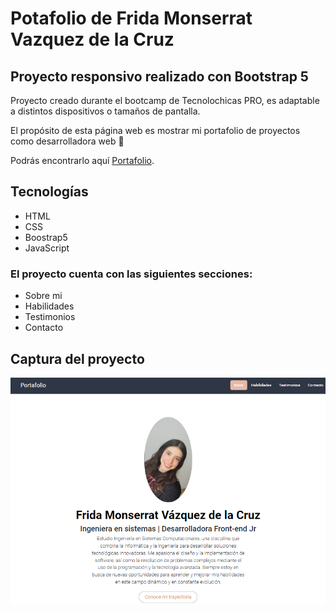 # Potafolio de Frida Monserrat Vazquez de la Cruz
## Proyecto responsivo realizado con Bootstrap 5

Proyecto creado durante el bootcamp de Tecnolochicas PRO, es adaptable a distintos dispositivos o tamaños de pantalla.

El propósito de esta página web es mostrar mi portafolio de proyectos como desarrolladora web 💜

Podrás encontrarlo aquí [Portafolio](https://frida-vazquez.github.io/).

## Tecnologías
* HTML
* CSS
* Boostrap5
* JavaScript

### El proyecto cuenta con las siguientes secciones:

* Sobre mi
* Habilidades
* Testimonios
* Contacto

## Captura del proyecto
![Captura del proyecto](/assets/captura-proyecto.png)
